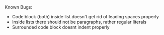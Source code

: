 Known Bugs:

- Code block (both) inside list doesn't get rid of leading spaces properly
- Inside lists there should not be paragraphs, rather regular literals
- Surrounded code block doesnt indent properly
